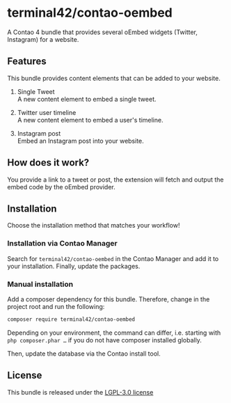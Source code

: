 
# terminal42/contao-oembed

A Contao 4 bundle that provides several oEmbed widgets (Twitter, Instagram) for a website.


## Features

This bundle provides content elements that can be added to your website.

1. Single Tweet  
A new content element to embed a single tweet.

2. Twitter user timeline   
A new content element to embed a user's timeline.

3. Instagram post  
Embed an Instagram post into your website.

## How does it work?

You provide a link to a tweet or post, the extension will fetch and output the embed code by the oEmbed provider.


## Installation

Choose the installation method that matches your workflow!

### Installation via Contao Manager

Search for `terminal42/contao-oembed` in the Contao Manager and add it to your installation. Finally, update the 
packages.

### Manual installation

Add a composer dependency for this bundle. Therefore, change in the project root and run the following:

```bash
composer require terminal42/contao-oembed
```

Depending on your environment, the command can differ, i.e. starting with `php composer.phar …` if you do not have 
composer installed globally.

Then, update the database via the Contao install tool.


## License

This bundle is released under the [LGPL-3.0 license](LICENSE)
